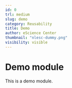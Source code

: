 ```yaml
---
id: 0
trl: medium
slug: demo
category: Reusability
title: Demo
author: eScience Center
thumbnail: "nlesc-dummy.png"
visibility: visible
---
```


# Demo module

This is a demo module.


